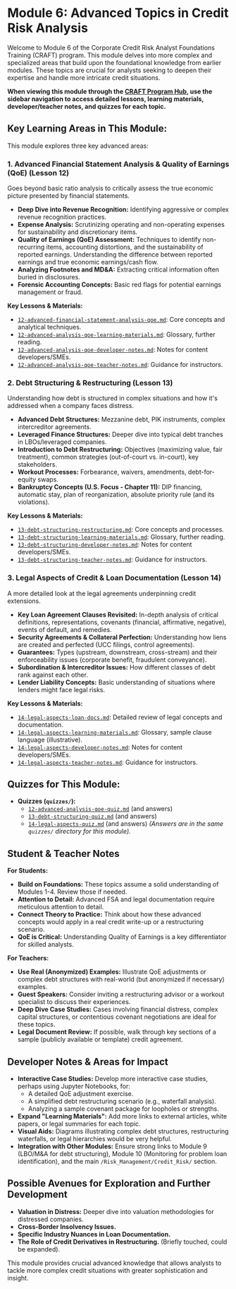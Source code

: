 # Module 6: Advanced Topics in Credit Risk Analysis

Welcome to Module 6 of the Corporate Credit Risk Analyst Foundations Training (CRAFT) program. This module delves into more complex and specialized areas that build upon the foundational knowledge from earlier modules. These topics are crucial for analysts seeking to deepen their expertise and handle more intricate credit situations.

**When viewing this module through the [CRAFT Program Hub](../../index.html), use the sidebar navigation to access detailed lessons, learning materials, developer/teacher notes, and quizzes for each topic.**

## Key Learning Areas in This Module:

This module explores three key advanced areas:

### 1. Advanced Financial Statement Analysis & Quality of Earnings (QoE) (Lesson 12)
Goes beyond basic ratio analysis to critically assess the true economic picture presented by financial statements.
*   **Deep Dive into Revenue Recognition:** Identifying aggressive or complex revenue recognition practices.
*   **Expense Analysis:** Scrutinizing operating and non-operating expenses for sustainability and discretionary items.
*   **Quality of Earnings (QoE) Assessment:** Techniques to identify non-recurring items, accounting distortions, and the sustainability of reported earnings. Understanding the difference between reported earnings and true economic earnings/cash flow.
*   **Analyzing Footnotes and MD&A:** Extracting critical information often buried in disclosures.
*   **Forensic Accounting Concepts:** Basic red flags for potential earnings management or fraud.

**Key Lessons & Materials:**
*   [`12-advanced-financial-statement-analysis-qoe.md`](./12-advanced-financial-statement-analysis-qoe.md): Core concepts and analytical techniques.
*   [`12-advanced-analysis-qoe-learning-materials.md`](./12-advanced-analysis-qoe-learning-materials.md): Glossary, further reading.
*   [`12-advanced-analysis-qoe-developer-notes.md`](./12-advanced-analysis-qoe-developer-notes.md): Notes for content developers/SMEs.
*   [`12-advanced-analysis-qoe-teacher-notes.md`](./12-advanced-analysis-qoe-teacher-notes.md): Guidance for instructors.

### 2. Debt Structuring & Restructuring (Lesson 13)
Understanding how debt is structured in complex situations and how it's addressed when a company faces distress.
*   **Advanced Debt Structures:** Mezzanine debt, PIK instruments, complex intercreditor agreements.
*   **Leveraged Finance Structures:** Deeper dive into typical debt tranches in LBOs/leveraged companies.
*   **Introduction to Debt Restructuring:** Objectives (maximizing value, fair treatment), common strategies (out-of-court vs. in-court), key stakeholders.
*   **Workout Processes:** Forbearance, waivers, amendments, debt-for-equity swaps.
*   **Bankruptcy Concepts (U.S. Focus - Chapter 11):** DIP financing, automatic stay, plan of reorganization, absolute priority rule (and its violations).

**Key Lessons & Materials:**
*   [`13-debt-structuring-restructuring.md`](./13-debt-structuring-restructuring.md): Core concepts and processes.
*   [`13-debt-structuring-learning-materials.md`](./13-debt-structuring-learning-materials.md): Glossary, further reading.
*   [`13-debt-structuring-developer-notes.md`](./13-debt-structuring-developer-notes.md): Notes for content developers/SMEs.
*   [`13-debt-structuring-teacher-notes.md`](./13-debt-structuring-teacher-notes.md): Guidance for instructors.

### 3. Legal Aspects of Credit & Loan Documentation (Lesson 14)
A more detailed look at the legal agreements underpinning credit extensions.
*   **Key Loan Agreement Clauses Revisited:** In-depth analysis of critical definitions, representations, covenants (financial, affirmative, negative), events of default, and remedies.
*   **Security Agreements & Collateral Perfection:** Understanding how liens are created and perfected (UCC filings, control agreements).
*   **Guarantees:** Types (upstream, downstream, cross-stream) and their enforceability issues (corporate benefit, fraudulent conveyance).
*   **Subordination & Intercreditor Issues:** How different classes of debt rank against each other.
*   **Lender Liability Concepts:** Basic understanding of situations where lenders might face legal risks.

**Key Lessons & Materials:**
*   [`14-legal-aspects-loan-docs.md`](./14-legal-aspects-loan-docs.md): Detailed review of legal concepts and documentation.
*   [`14-legal-aspects-learning-materials.md`](./14-legal-aspects-learning-materials.md): Glossary, sample clause language (illustrative).
*   [`14-legal-aspects-developer-notes.md`](./14-legal-aspects-developer-notes.md): Notes for content developers/SMEs.
*   [`14-legal-aspects-teacher-notes.md`](./14-legal-aspects-teacher-notes.md): Guidance for instructors.

## Quizzes for This Module:

*   **Quizzes (`quizzes/`):**
    *   [`12-advanced-analysis-qoe-quiz.md`](./quizzes/12-advanced-analysis-qoe-quiz.md) (and answers)
    *   [`13-debt-structuring-quiz.md`](./quizzes/13-debt-structuring-quiz.md) (and answers)
    *   [`14-legal-aspects-quiz.md`](./quizzes/14-legal-aspects-quiz.md) (and answers)
    *(Answers are in the same `quizzes/` directory for this module).*

<!-- Machine-readable indexing comment -->
<!-- Index: CRAFT Module 06; Topics: Advanced FSA, Quality of Earnings, QoE, Debt Structuring, Debt Restructuring, Bankruptcy, Loan Documentation, Legal Aspects of Credit, Covenants Advanced -->

## Student & Teacher Notes

**For Students:**
*   **Build on Foundations:** These topics assume a solid understanding of Modules 1-4. Review those if needed.
*   **Attention to Detail:** Advanced FSA and legal documentation require meticulous attention to detail.
*   **Connect Theory to Practice:** Think about how these advanced concepts would apply in a real credit write-up or a restructuring scenario.
*   **QoE is Critical:** Understanding Quality of Earnings is a key differentiator for skilled analysts.

**For Teachers:**
*   **Use Real (Anonymized) Examples:** Illustrate QoE adjustments or complex debt structures with real-world (but anonymized if necessary) examples.
*   **Guest Speakers:** Consider inviting a restructuring advisor or a workout specialist to discuss their experiences.
*   **Deep Dive Case Studies:** Cases involving financial distress, complex capital structures, or contentious covenant negotiations are ideal for these topics.
*   **Legal Document Review:** If possible, walk through key sections of a sample (publicly available or template) credit agreement.

## Developer Notes & Areas for Impact

*   **Interactive Case Studies:** Develop more interactive case studies, perhaps using Jupyter Notebooks, for:
    *   A detailed QoE adjustment exercise.
    *   A simplified debt restructuring scenario (e.g., waterfall analysis).
    *   Analyzing a sample covenant package for loopholes or strengths.
*   **Expand "Learning Materials":** Add more links to external articles, white papers, or legal summaries for each topic.
*   **Visual Aids:** Diagrams illustrating complex debt structures, restructuring waterfalls, or legal hierarchies would be very helpful.
*   **Integration with Other Modules:** Ensure strong links to Module 9 (LBO/M&A for debt structuring), Module 10 (Monitoring for problem loan identification), and the main `/Risk_Management/Credit_Risk/` section.

## Possible Avenues for Exploration and Further Development

*   **Valuation in Distress:** Deeper dive into valuation methodologies for distressed companies.
*   **Cross-Border Insolvency Issues.**
*   **Specific Industry Nuances in Loan Documentation.**
*   **The Role of Credit Derivatives in Restructuring.** (Briefly touched, could be expanded).

This module provides crucial advanced knowledge that allows analysts to tackle more complex credit situations with greater sophistication and insight.
